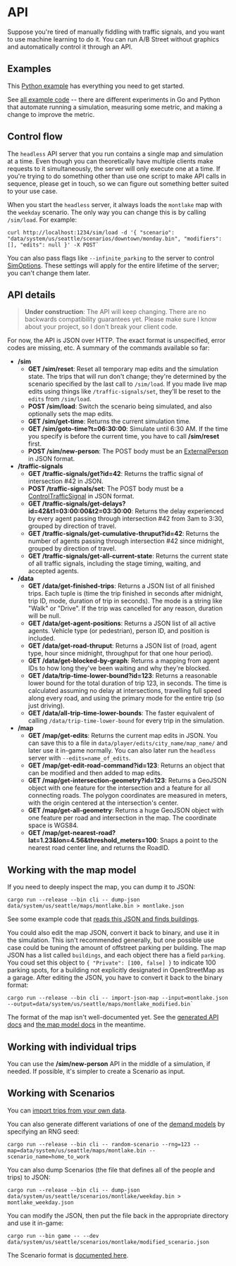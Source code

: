 # API

Suppose you're tired of manually fiddling with traffic signals, and you want to
use machine learning to do it. You can run A/B Street without graphics and
automatically control it through an API.

## Examples

This
[Python example](https://github.com/a-b-street/abstreet/blob/master/headless/examples/python_client.py)
has everything you need to get started.

See
[all example code](https://github.com/a-b-street/abstreet/tree/master/headless/examples)
-- there are different experiments in Go and Python that automate running a
simulation, measuring some metric, and making a change to improve the metric.

## Control flow

The `headless` API server that you run contains a single map and simulation at a
time. Even though you can theoretically have multiple clients make requests to
it simultaneously, the server will only execute one at a time. If you're trying
to do something other than use one script to make API calls in sequence, please
get in touch, so we can figure out something better suited to your use case.

When you start the `headless` server, it always loads the `montlake` map with
the `weekday` scenario. The only way you can change this is by calling
`/sim/load`. For example:

```
curl http://localhost:1234/sim/load -d '{ "scenario": "data/system/us/seattle/scenarios/downtown/monday.bin", "modifiers": [], "edits": null }' -X POST`
```

You can also pass flags like `--infinite_parking` to the server to control
[SimOptions](https://a-b-street.github.io/abstreet/rustdoc/sim/struct.SimOptions.html).
These settings will apply for the entire lifetime of the server; you can't
change them later.

## API details

> **Under construction**: The API will keep changing. There are no backwards
> compatibility guarantees yet. Please make sure I know about your project, so I
> don't break your client code.

For now, the API is JSON over HTTP. The exact format is unspecified, error codes
are missing, etc. A summary of the commands available so far:

- **/sim**
  - **GET /sim/reset**: Reset all temporary map edits and the simulation state.
    The trips that will run don't change; they're determined by the scenario
    specified by the last call to `/sim/load`. If you made live map edits using
    things like `/traffic-signals/set`, they'll be reset to the `edits` from
    `/sim/load`.
  - **POST /sim/load**: Switch the scenario being simulated, and also optionally
    sets the map edits.
  - **GET /sim/get-time**: Returns the current simulation time.
  - **GET /sim/goto-time?t=06:30:00**: Simulate until 6:30 AM. If the time you
    specify is before the current time, you have to call **/sim/reset** first.
  - **POST /sim/new-person**: The POST body must be an
    [ExternalPerson](https://a-b-street.github.io/abstreet/rustdoc/sim/struct.ExternalPerson.html)
    in JSON format.
- **/traffic-signals**
  - **GET /traffic-signals/get?id=42**: Returns the traffic signal of
    intersection #42 in JSON.
  - **POST /traffic-signals/set**: The POST body must be a
    [ControlTrafficSignal](https://a-b-street.github.io/abstreet/rustdoc/map_model/struct.ControlTrafficSignal.html)
    in JSON format.
  - **GET /traffic-signals/get-delays?id=42&t1=03:00:00&t2=03:30:00**: Returns
    the delay experienced by every agent passing through intersection #42 from
    3am to 3:30, grouped by direction of travel.
  - **GET /traffic-signals/get-cumulative-thruput?id=42**: Returns the number of
    agents passing through intersection #42 since midnight, grouped by direction
    of travel.
  - **GET /traffic-signals/get-all-current-state**: Returns the current state of
    all traffic signals, including the stage timing, waiting, and accepted
    agents.
- **/data**
  - **GET /data/get-finished-trips**: Returns a JSON list of all finished trips.
    Each tuple is (time the trip finished in seconds after midnight, trip ID,
    mode, duration of trip in seconds). The mode is a string like "Walk" or
    "Drive". If the trip was cancelled for any reason, duration will be null.
  - **GET /data/get-agent-positions**: Returns a JSON list of all active agents.
    Vehicle type (or pedestrian), person ID, and position is included.
  - **GET /data/get-road-thruput**: Returns a JSON list of (road, agent type,
    hour since midnight, throughput for that one hour period).
  - **GET /data/get-blocked-by-graph**: Returns a mapping from agent IDs to how
    long they've been waiting and why they're blocked.
  - **GET /data/trip-time-lower-bound?id=123**: Returns a reasonable lower bound
    for the total duration of trip 123, in seconds. The time is calculated
    assuming no delay at intersections, travelling full speed along every road,
    and using the primary mode for the entire trip (so just driving).
  - **GET /data/all-trip-time-lower-bounds**: The faster equivalent of calling
    `/data/trip-time-lower-bound` for every trip in the simulation.
- **/map**
  - **GET /map/get-edits**: Returns the current map edits in JSON. You can save
    this to a file in `data/player/edits/city_name/map_name/` and later use it
    in-game normally. You can also later run the `headless` server with
    `--edits=name_of_edits`.
  - **GET /map/get-edit-road-command?id=123**: Returns an object that can be
    modified and then added to map edits.
  - **GET /map/get-intersection-geometry?id=123**: Returns a GeoJSON object with
    one feature for the intersection and a feature for all connecting roads. The
    polygon coordinates are measured in meters, with the origin centered at the
    intersection's center.
  - **GET /map/get-all-geometry**: Returns a huge GeoJSON object with one
    feature per road and intersection in the map. The coordinate space is WGS84.
  - **GET /map/get-nearest-road?lat=1.23&lon=4.56&threshold_meters=100**: Snaps
    a point to the nearest road center line, and returns the RoadID.

## Working with the map model

If you need to deeply inspect the map, you can dump it to JSON:

```
cargo run --release --bin cli -- dump-json data/system/us/seattle/maps/montlake.bin > montlake.json
```

See some example code that
[reads this JSON and finds buildings](https://github.com/a-b-street/abstreet/blob/master/headless/examples/generate_traffic.py).

You could also edit the map JSON, convert it back to binary, and use it in the
simulation. This isn't recommended generally, but one possible use case could be
tuning the amount of offstreet parking per building. The map JSON has a list
called `buildings`, and each object there has a field `parking`. You coud set
this object to `{ "Private": [100, false] }` to indicate 100 parking spots, for
a building not explicitly designated in OpenStreetMap as a garage. After editing
the JSON, you have to convert it back to the binary format:

```
cargo run --release --bin cli -- import-json-map --input=montlake.json --output=data/system/us/seattle/maps/montlake_modified.bin`
```

The format of the map isn't well-documented yet. See the
[generated API docs](https://a-b-street.github.io/abstreet/rustdoc/map_model/index.html)
and [the map model docs](../map/index.md) in the meantime.

## Working with individual trips

You can use the **/sim/new-person** API in the middle of a simulation, if
needed. If possible, it's simpler to create a Scenario as input.

## Working with Scenarios

You can
[import trips from your own data](../trafficsim/travel_demand.md#custom-import).

You can also generate different variations of one of the
[demand models](../trafficsim/travel_demand.md#proletariat-robot) by specifying
an RNG seed:

```
cargo run --release --bin cli -- random-scenario --rng=123 --map=data/system/us/seattle/maps/montlake.bin --scenario_name=home_to_work
```

You can also dump Scenarios (the file that defines all of the people and trips)
to JSON:

```
cargo run --release --bin cli -- dump-json data/system/us/seattle/scenarios/montlake/weekday.bin > montlake_weekday.json
```

You can modify the JSON, then put the file back in the appropriate directory and
use it in-game:

```
cargo run --bin game -- --dev data/system/us/seattle/scenarios/montlake/modified_scenario.json
```

The Scenario format is [documented here](formats/scenarios.md).
